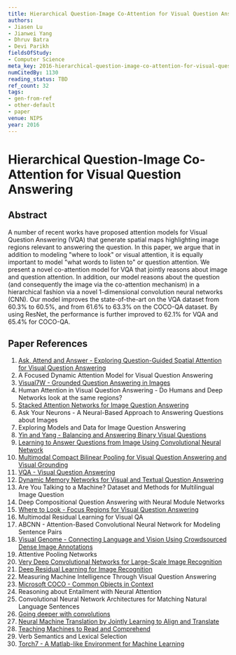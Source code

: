 ```yaml
---
title: Hierarchical Question-Image Co-Attention for Visual Question Answering
authors:
- Jiasen Lu
- Jianwei Yang
- Dhruv Batra
- Devi Parikh
fieldsOfStudy:
- Computer Science
meta_key: 2016-hierarchical-question-image-co-attention-for-visual-question-answering
numCitedBy: 1130
reading_status: TBD
ref_count: 32
tags:
- gen-from-ref
- other-default
- paper
venue: NIPS
year: 2016
---
```


# Hierarchical Question-Image Co-Attention for Visual Question Answering

## Abstract

A number of recent works have proposed attention models for Visual Question Answering (VQA) that generate spatial maps highlighting image regions relevant to answering the question. In this paper, we argue that in addition to modeling "where to look" or visual attention, it is equally important to model "what words to listen to" or question attention. We present a novel co-attention model for VQA that jointly reasons about image and question attention. In addition, our model reasons about the question (and consequently the image via the co-attention mechanism) in a hierarchical fashion via a novel 1-dimensional convolution neural networks (CNN). Our model improves the state-of-the-art on the VQA dataset from 60.3% to 60.5%, and from 61.6% to 63.3% on the COCO-QA dataset. By using ResNet, the performance is further improved to 62.1% for VQA and 65.4% for COCO-QA.

## Paper References

1. [Ask, Attend and Answer - Exploring Question-Guided Spatial Attention for Visual Question Answering](2016-ask-attend-and-answer-exploring-question-guided-spatial-attention-for-visual-question-answering)
2. A Focused Dynamic Attention Model for Visual Question Answering
3. [Visual7W - Grounded Question Answering in Images](2016-visual7w-grounded-question-answering-in-images)
4. Human Attention in Visual Question Answering - Do Humans and Deep Networks look at the same regions?
5. [Stacked Attention Networks for Image Question Answering](2016-stacked-attention-networks-for-image-question-answering)
6. Ask Your Neurons - A Neural-Based Approach to Answering Questions about Images
7. Exploring Models and Data for Image Question Answering
8. [Yin and Yang - Balancing and Answering Binary Visual Questions](2016-yin-and-yang-balancing-and-answering-binary-visual-questions)
9. [Learning to Answer Questions from Image Using Convolutional Neural Network](2016-learning-to-answer-questions-from-image-using-convolutional-neural-network)
10. [Multimodal Compact Bilinear Pooling for Visual Question Answering and Visual Grounding](2016-multimodal-compact-bilinear-pooling-for-visual-question-answering-and-visual-grounding)
11. [VQA - Visual Question Answering](2015-vqa-visual-question-answering)
12. [Dynamic Memory Networks for Visual and Textual Question Answering](2016-dynamic-memory-networks-for-visual-and-textual-question-answering)
13. Are You Talking to a Machine? Dataset and Methods for Multilingual Image Question
14. Deep Compositional Question Answering with Neural Module Networks
15. [Where to Look - Focus Regions for Visual Question Answering](2016-where-to-look-focus-regions-for-visual-question-answering)
16. Multimodal Residual Learning for Visual QA
17. ABCNN - Attention-Based Convolutional Neural Network for Modeling Sentence Pairs
18. [Visual Genome - Connecting Language and Vision Using Crowdsourced Dense Image Annotations](2016-visual-genome-connecting-language-and-vision-using-crowdsourced-dense-image-annotations)
19. Attentive Pooling Networks
20. [Very Deep Convolutional Networks for Large-Scale Image Recognition](2014-vggnet.md)
21. [Deep Residual Learning for Image Recognition](2015-resnet.md)
22. Measuring Machine Intelligence Through Visual Question Answering
23. [Microsoft COCO - Common Objects in Context](2014-microsoft-coco-common-objects-in-context)
24. Reasoning about Entailment with Neural Attention
25. Convolutional Neural Network Architectures for Matching Natural Language Sentences
26. [Going deeper with convolutions](2015-going-deeper-with-convolutions)
27. [Neural Machine Translation by Jointly Learning to Align and Translate](2015-neural-machine-translation-by-jointly-learning-to-align-and-translate)
28. [Teaching Machines to Read and Comprehend](2015-teaching-machines-to-read-and-comprehend)
29. Verb Semantics and Lexical Selection
30. [Torch7 - A Matlab-like Environment for Machine Learning](2011-torch7-a-matlab-like-environment-for-machine-learning)
